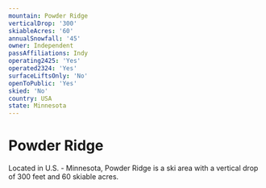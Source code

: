 ```yaml
---
mountain: Powder Ridge
verticalDrop: '300'
skiableAcres: '60'
annualSnowfall: '45'
owner: Independent
passAffiliations: Indy
operating2425: 'Yes'
operated2324: 'Yes'
surfaceLiftsOnly: 'No'
openToPublic: 'Yes'
skied: 'No'
country: USA
state: Minnesota
---
```


# Powder Ridge

Located in U.S. - Minnesota, Powder Ridge is a ski area with a vertical drop of 300 feet and 60 skiable acres.
